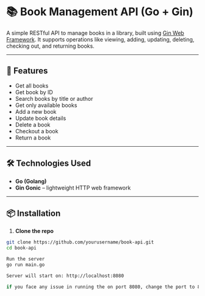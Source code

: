 # 📚 Book Management API (Go + Gin)

A simple RESTful API to manage books in a library, built using [Gin Web Framework](https://github.com/gin-gonic/gin). It supports operations like viewing, adding, updating, deleting, checking out, and returning books.

---

## 🚀 Features

- Get all books
- Get book by ID
- Search books by title or author
- Get only available books
- Add a new book
- Update book details
- Delete a book
- Checkout a book
- Return a book

---

## 🛠 Technologies Used

- **Go (Golang)**
- **Gin Gonic** – lightweight HTTP web framework

---

## 📦 Installation

1. **Clone the repo**

```bash
git clone https://github.com/yourusername/book-api.git
cd book-api

Run the server
go run main.go

Server will start on: http://localhost:8080

if you face any issue in running the on port 8080, change the port to 8081 in the code and then try to run it at http://localhost:8081
